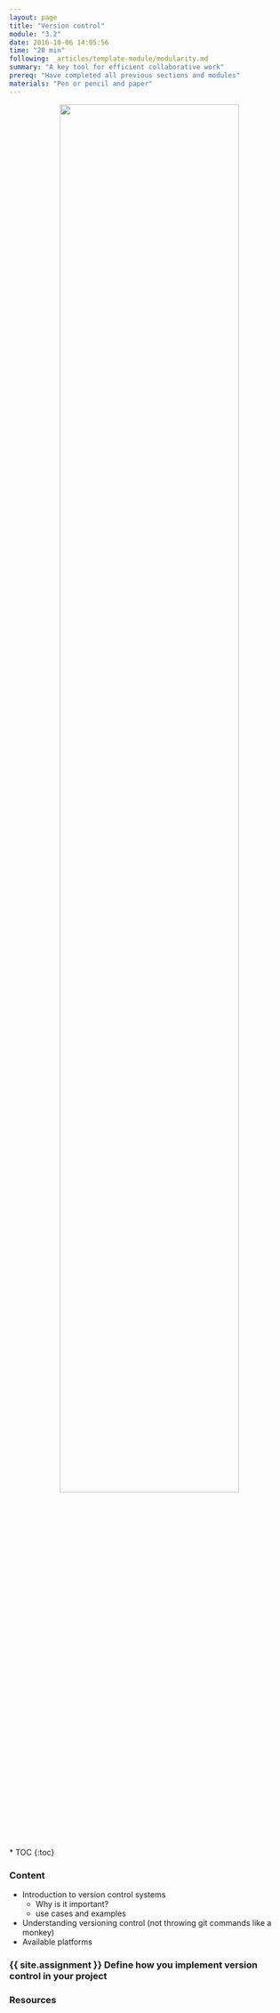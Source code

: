 ```yaml
---
layout: page
title: "Version control"
module: "3.2"
date: 2016-10-06 14:05:56
time: "20 min"
following: _articles/template-module/modularity.md
summary: "A key tool for efficient collaborative work"
prereq: "Have completed all previous sections and modules"
materials: "Pen or pencil and paper"
---
```

<p align="center">
<img src="https://raw.githubusercontent.com/ohwmakers/OHM-curriculum/gh-pages/img/work_in_progress_banner.svg" width="80%"/>
</p>
* TOC
{:toc}

### Content

- Introduction to version control systems
  - Why is it important?
  - use cases and examples
- Understanding versioning control (not throwing git commands like a monkey)
- Available platforms

### {{ site.assignment }} Define how you implement version control in your project

### Resources
